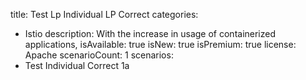 title: Test Lp Individual LP Correct
categories:
 - Istio
description: With the increase in usage of containerized applications,
isAvailable: true
isNew: true
isPremium: true
license: Apache
scenarioCount: 1
scenarios:
 - Test Individual Correct 1a